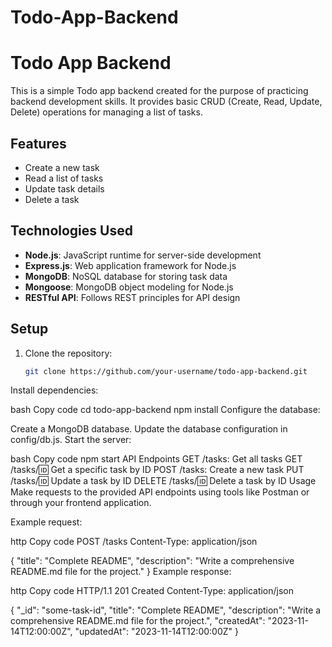 # Todo-App-Backend

# Todo App Backend

This is a simple Todo app backend created for the purpose of practicing backend development skills. It provides basic CRUD (Create, Read, Update, Delete) operations for managing a list of tasks.

## Features

- Create a new task
- Read a list of tasks
- Update task details
- Delete a task

## Technologies Used

- **Node.js**: JavaScript runtime for server-side development
- **Express.js**: Web application framework for Node.js
- **MongoDB**: NoSQL database for storing task data
- **Mongoose**: MongoDB object modeling for Node.js
- **RESTful API**: Follows REST principles for API design

## Setup

1. Clone the repository:

   ```bash
   git clone https://github.com/your-username/todo-app-backend.git
Install dependencies:

bash
Copy code
cd todo-app-backend
npm install
Configure the database:

Create a MongoDB database.
Update the database configuration in config/db.js.
Start the server:

bash
Copy code
npm start
API Endpoints
GET /tasks: Get all tasks
GET /tasks/:id: Get a specific task by ID
POST /tasks: Create a new task
PUT /tasks/:id: Update a task by ID
DELETE /tasks/:id: Delete a task by ID
Usage
Make requests to the provided API endpoints using tools like Postman or through your frontend application.

Example request:

http
Copy code
POST /tasks
Content-Type: application/json

{
  "title": "Complete README",
  "description": "Write a comprehensive README.md file for the project."
}
Example response:

http
Copy code
HTTP/1.1 201 Created
Content-Type: application/json

{
  "_id": "some-task-id",
  "title": "Complete README",
  "description": "Write a comprehensive README.md file for the project.",
  "createdAt": "2023-11-14T12:00:00Z",
  "updatedAt": "2023-11-14T12:00:00Z"
}
